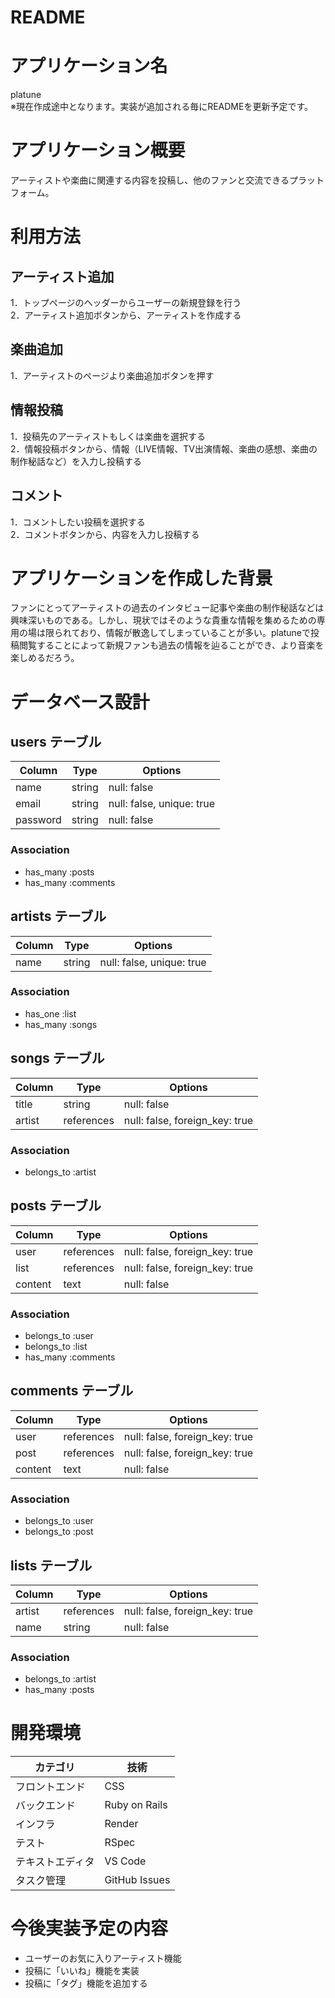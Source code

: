 # README

# アプリケーション名
platune  
※現在作成途中となります。実装が追加される毎にREADMEを更新予定です。

# アプリケーション概要
アーティストや楽曲に関連する内容を投稿し、他のファンと交流できるプラットフォーム。

# 利用方法

## アーティスト追加
1．トップページのヘッダーからユーザーの新規登録を行う  
2．アーティスト追加ボタンから、アーティストを作成する

## 楽曲追加
1．アーティストのページより楽曲追加ボタンを押す

## 情報投稿
1．投稿先のアーティストもしくは楽曲を選択する  
2．情報投稿ボタンから、情報（LIVE情報、TV出演情報、楽曲の感想、楽曲の制作秘話など）を入力し投稿する

## コメント
1．コメントしたい投稿を選択する  
2．コメントボタンから、内容を入力し投稿する

# アプリケーションを作成した背景
ファンにとってアーティストの過去のインタビュー記事や楽曲の制作秘話などは興味深いものである。しかし、現状ではそのような貴重な情報を集めるための専用の場は限られており、情報が散逸してしまっていることが多い。platuneで投稿閲覧することによって新規ファンも過去の情報を辿ることができ、より音楽を楽しめるだろう。

# データベース設計
## users テーブル
| Column     | Type       | Options                        |
| ---------- | ---------- | ------------------------------ |
| name       | string     | null: false                    |
| email      | string     | null: false, unique: true      |
| password   | string     | null: false                    |


### Association
- has_many :posts
- has_many :comments


## artists テーブル
| Column     | Type       | Options                        |
| ---------- | ---------- | ------------------------------ |
| name       | string     | null: false, unique: true      |


### Association
- has_one :list
- has_many :songs

## songs テーブル
| Column     | Type       | Options                        |
| ---------- | ---------- | ------------------------------ |
| title      | string     | null: false                    |
| artist     | references | null: false, foreign_key: true |


### Association
- belongs_to :artist


## posts テーブル
| Column     | Type       | Options                        |
| ---------- | ---------- | ------------------------------ |
| user       | references | null: false, foreign_key: true |
| list       | references | null: false, foreign_key: true |
| content    | text       | null: false                    |


### Association
- belongs_to :user
- belongs_to :list
- has_many :comments


## comments テーブル
| Column     | Type       | Options                        |
| ---------- | ---------- | ------------------------------ |
| user       | references | null: false, foreign_key: true |
| post       | references | null: false, foreign_key: true |
| content    | text       | null: false                    |

### Association
- belongs_to :user
- belongs_to :post

## lists テーブル
| Column     | Type       | Options                        |
| ---------- | ---------- | ------------------------------ |
| artist     | references | null: false, foreign_key: true |
| name       | string     | null: false                    |


### Association
- belongs_to :artist
- has_many :posts


  

# 開発環境
| カテゴリ        | 技術          |
| --------------- | ----------   |
| フロントエンド   | CSS          |
| バックエンド     | Ruby on Rails|
| インフラ         | Render       |
| テスト           | RSpec        |
| テキストエディタ  | VS Code      |
| タスク管理       | GitHub Issues |

# 今後実装予定の内容
- ユーザーのお気に入りアーティスト機能
- 投稿に「いいね」機能を実装
- 投稿に「タグ」機能を追加する